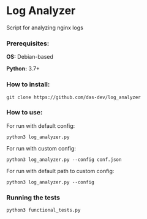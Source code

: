 # Log Analyzer
Script for analyzing nginx logs

### Prerequisites:
**OS:** Debian-based

**Python:** 3.7+

### How to install:
    git clone https://github.com/das-dev/log_analyzer
    
### How to use:
For run with default config:

    python3 log_analyzer.py
For run with custom config:

    python3 log_analyzer.py --config conf.json
For run with default path to custom config:

    python3 log_analyzer.py --config

### Running the tests

    python3 functional_tests.py
